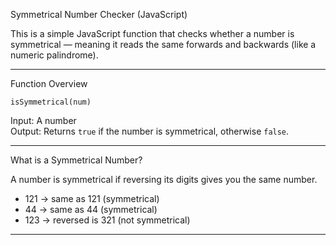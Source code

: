 Symmetrical Number Checker (JavaScript)

This is a simple JavaScript function that checks whether a number is symmetrical — meaning it reads the same forwards and backwards (like a numeric palindrome).

---

 Function Overview

 `isSymmetrical(num)`

Input: A number  
Output: Returns `true` if the number is symmetrical, otherwise `false`.

---

 What is a Symmetrical Number?

A number is symmetrical if reversing its digits gives you the same number.

-  121 → same as 121 (symmetrical)
- 44 → same as 44 (symmetrical)
- 123 → reversed is 321 (not symmetrical)

---


